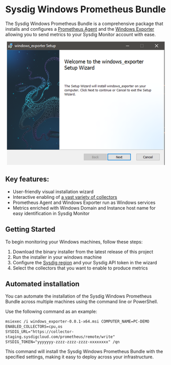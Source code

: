 # Sysdig Windows Prometheus Bundle
The Sysdig Windows Prometheus Bundle is a comprehensive package that installs and configures a [Prometheus Agent](https://prometheus.io/blog/2021/11/16/agent/) and the [Windows Exporter](https://github.com/prometheus-community/windows_exporter) allowing you to send metrics to your Sysdig Monitor account with ease. 

<p align="center"><img src="./media/installer-1.png" > </img></p>

## Key features: 
* User-friendly visual installation wizard
* Interactive enabling of [a vast variety of collectors](https://github.com/prometheus-community/windows_exporter#collectors)
* Prometheus Agent and Windows Exporter run as Windows services
* Metrics enriched with Windows Domain and Instance host name for easy identification in Sysdig Monitor

## Getting Started
To begin monitoring your Windows machines, follow these steps: 
1. Download the binary installer from the latest release of this project
2. Run the installer in your windows machine
3. Configure the [Sysdig region](https://docs.sysdig.com/en/docs/administration/saas-regions-and-ip-ranges/#sysdig-platform-regions) and your Sysdig API token in the wizard
4. Select the collectors that you want to enable to produce metrics

## Automated installation
You can automate the installation of the Sysdig Windows Prometheus Bundle across multiple machines using the command line or PowerShell.

Use the following command as an example: 
```
msiexec /i windows_exporter-0.0.1-x64.msi COMPUTER_NAME=PC-DEMO 
ENABLED_COLLECTORS=cpu,os 
SYSDIG_URL="https://collector-staging.sysdigcloud.com/prometheus/remote/write" 
SYSDIG_TOKEN="yyyyyyy-zzzz-zzzz-zzzz-xxxxxxxx" /qn
```

This command will install the Sysdig Windows Prometheus Bundle with the specified settings, making it easy to deploy across your infrastructure.